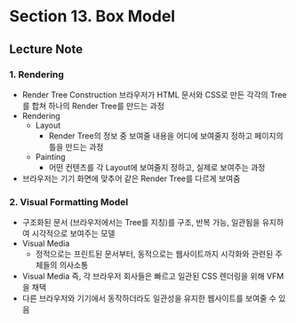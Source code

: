 # Section 13. Box Model

## Lecture Note

### 1. Rendering

- Render Tree Construction 브라우저가 HTML 문서와 CSS로 만든 각각의 Tree를 합쳐 하나의 Render Tree를 만드는 과정
- Rendering
  - Layout
    - Render Tree의 정보 중 보여줄 내용을 어디에 보여줄지 정하고 페이지의 틀을 만드는 과정
  - Painting
    - 어떤 컨텐츠를 각 Layout에 보여줄지 정하고, 실제로 보여주는 과정
- 브라우저는 기기 화면에 맞추어 같은 Render Tree를 다르게 보여줌

### 2. Visual Formatting Model

- 구조화된 문서 (브라우저에서는 Tree를 지칭)를 구조, 반복 가능, 일관됨을 유지하여 시각적으로 보여주는 모델
- Visual Media
  - 정적으로는 프린트된 문서부터, 동적으로는 웹사이트까지 시각화와 관련된 주체들의 의사소통
- Visual Media 즉, 각 브라우저 회사들은 빠르고 일관된 CSS 렌더링을 위해 VFM을 채택
- 다른 브라우저와 기기에서 동작하더라도 일관성을 유지한 웹사이트를 보여줄 수 있음
